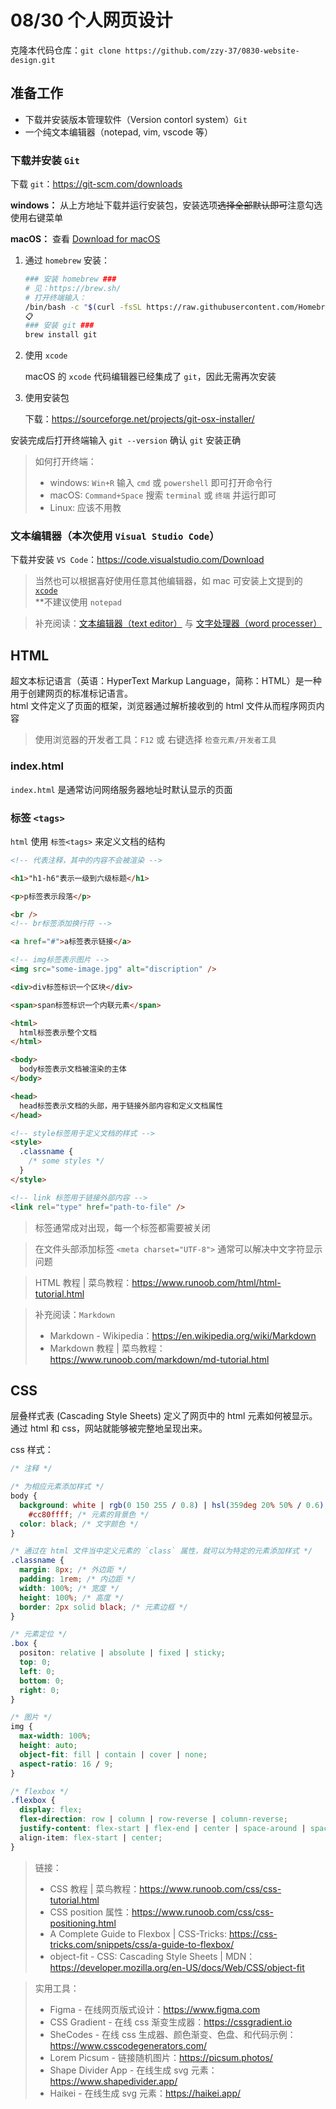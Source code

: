 # 08/30 个人网页设计

克隆本代码仓库：`git clone https://github.com/zzy-37/0830-website-design.git`

## 准备工作

- 下载并安装版本管理软件（Version contorl system）`Git`
- 一个纯文本编辑器（notepad, vim, vscode 等）

### 下载并安装 `Git`

下载 `git`：https://git-scm.com/downloads

**windows：** 从上方地址下载并运行安装包，安装选项~~选择全部默认即可~~注意勾选使用右键菜单

**macOS：** 查看 [Download for macOS](https://git-scm.com/download/mac)

1. 通过 `homebrew` 安装：

   ```bash
   ### 安装 homebrew ###
   # 见：https://brew.sh/
   # 打开终端输入：
   /bin/bash -c "$(curl -fsSL https://raw.githubusercontent.com/Homebrew/install/HEAD/install.sh)"
   📋
   ### 安装 git ###
   brew install git
   ```

2. 使用 `xcode`

   macOS 的 `xcode` 代码编辑器已经集成了 `git`，因此无需再次安装

3. 使用安装包

   下载：https://sourceforge.net/projects/git-osx-installer/

安装完成后打开终端输入 `git --version` 确认 `git` 安装正确

> 如何打开终端：
>
> - windows: `Win+R` 输入 `cmd` 或 `powershell` 即可打开命令行
> - macOS: `Command+Space` 搜索 `terminal` 或 `终端` 并运行即可
> - Linux: 应该不用教

### 文本编辑器（本次使用 `Visual Studio Code`）

下载并安装 `VS Code`：https://code.visualstudio.com/Download

> 当然也可以根据喜好使用任意其他编辑器，如 mac 可安装上文提到的 [`xcode`](https://developer.apple.com/xcode/)  
> \*\*不建议使用 `notepad`

> 补充阅读：[文本编辑器（text editor）](https://en.wikipedia.org/wiki/Text_editor) 与 [文字处理器（word processer）](https://en.wikipedia.org/wiki/Word_processor)

## HTML

超文本标记语言（英语：HyperText Markup Language，简称：HTML）是一种用于创建网页的标准标记语言。  
html 文件定义了页面的框架，浏览器通过解析接收到的 html 文件从而程序网页内容

> 使用浏览器的开发者工具：`F12` 或 右键选择 `检查元素/开发者工具`

### index.html

`index.html` 是通常访问网络服务器地址时默认显示的页面

### 标签 `<tags>`

`html` 使用 `标签<tags>` 来定义文档的结构

```html
<!-- 代表注释，其中的内容不会被渲染 -->

<h1>"h1-h6"表示一级到六级标题</h1>

<p>p标签表示段落</p>

<br />
<!-- br标签添加换行符 -->

<a href="#">a标签表示链接</a>

<!-- img标签表示图片 -->
<img src="some-image.jpg" alt="discription" />

<div>div标签标识一个区块</div>

<span>span标签标识一个内联元素</span>

<html>
  html标签表示整个文档
</html>

<body>
  body标签表示文档被渲染的主体
</body>

<head>
  head标签表示文档的头部，用于链接外部内容和定义文档属性
</head>

<!-- style标签用于定义文档的样式 -->
<style>
  .classname {
    /* some styles */
  }
</style>

<!-- link 标签用于链接外部内容 -->
<link rel="type" href="path-to-file" />
```

> 标签通常成对出现，每一个标签都需要被关闭

> 在文件头部添加标签 `<meta charset="UTF-8">` 通常可以解决中文字符显示问题

> HTML 教程 | 菜鸟教程：https://www.runoob.com/html/html-tutorial.html

> 补充阅读：`Markdown`
>
> - Markdown - Wikipedia：https://en.wikipedia.org/wiki/Markdown
> - Markdown 教程 | 菜鸟教程：https://www.runoob.com/markdown/md-tutorial.html

## CSS

层叠样式表 (Cascading Style Sheets) 定义了网页中的 html 元素如何被显示。通过 html 和 css，网站就能够被完整地呈现出来。

css 样式：

```css
/* 注释 */

/* 为相应元素添加样式 */
body {
  background: white | rgb(0 150 255 / 0.8) | hsl(359deg 20% 50% / 0.6) |
    #cc80ffff; /* 元素的背景色 */
  color: black; /* 文字颜色 */
}

/* 通过在 html 文件当中定义元素的 `class` 属性，就可以为特定的元素添加样式 */
.classname {
  margin: 8px; /* 外边距 */
  padding: 1rem; /* 内边距 */
  width: 100%; /* 宽度 */
  height: 100%; /* 高度 */
  border: 2px solid black; /* 元素边框 */
}

/* 元素定位 */
.box {
  positon: relative | absolute | fixed | sticky;
  top: 0;
  left: 0;
  bottom: 0;
  right: 0;
}

/* 图片 */
img {
  max-width: 100%;
  height: auto;
  object-fit: fill | contain | cover | none;
  aspect-ratio: 16 / 9;
}

/* flexbox */
.flexbox {
  display: flex;
  flex-direction: row | column | row-reverse | column-reverse;
  justify-content: flex-start | flex-end | center | space-around | space-between;
  align-item: flex-start | center;
}
```

> 链接：
>
> - CSS 教程 | 菜鸟教程：https://www.runoob.com/css/css-tutorial.html
> - CSS position 属性：https://www.runoob.com/css/css-positioning.html
> - A Complete Guide to Flexbox | CSS-Tricks: https://css-tricks.com/snippets/css/a-guide-to-flexbox/
> - object-fit - CSS: Cascading Style Sheets | MDN：https://developer.mozilla.org/en-US/docs/Web/CSS/object-fit

> 实用工具：
>
> - Figma - 在线网页版式设计：https://www.figma.com
> - CSS Gradient - 在线 css 渐变生成器：https://cssgradient.io
> - SheCodes - 在线 css 生成器、颜色渐变、色盘、和代码示例：https://www.csscodegenerators.com/
> - Lorem Picsum - 链接随机图片：https://picsum.photos/
> - Shape Divider App - 在线生成 svg 元素：https://www.shapedivider.app/
> - Haikei - 在线生成 svg 元素：https://haikei.app/